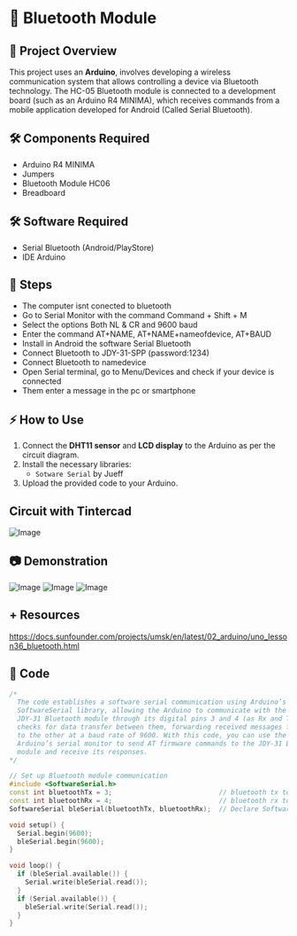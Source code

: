 # 🛜 Bluetooth Module

## 📌 Project Overview  
This project uses an **Arduino**, involves developing a wireless communication system that allows controlling a device via Bluetooth technology. The HC-05 Bluetooth module is connected to a development board (such as an Arduino R4 MINIMA), which receives commands from a mobile application developed for Android (Called Serial Bluetooth).

## 🛠️ Components Required  
- Arduino R4 MINIMA
- Jumpers
- Bluetooth Module HC06
- Breadboard

## 🛠️ Software Required
- Serial Bluetooth (Android/PlayStore)
- IDE Arduino

## 👣 Steps
- The computer isnt conected to bluetooth
- Go to Serial Monitor with the command Command + Shift + M
- Select the options Both NL & CR and 9600 baud
- Enter the command AT+NAME, AT+NAME+nameofdevice, AT+BAUD
- Install in Android the software Serial Bluetooth
- Connect Bluetooth to JDY-31-SPP (password:1234)
- Connect Bluetooth to namedevice
- Open Serial terminal, go to Menu/Devices and check if your device is connected
- Them enter a message in the pc or smartphone

## ⚡ How to Use  
1. Connect the **DHT11 sensor** and **LCD display** to the Arduino as per the circuit diagram.  
2. Install the necessary libraries:  
   - `Sotware Serial` by Jueff
3. Upload the provided code to your Arduino.  

## Circuit with Tintercad
![Image](https://github.com/user-attachments/assets/71a8dec8-8860-49fa-914f-ef0dfd7f92d8)


## 📷 Demonstration  
![Image](https://github.com/user-attachments/assets/0c4ae8a7-318f-4201-ae95-53aec51e8e55)
![Image](https://github.com/user-attachments/assets/039912be-8f27-4c29-a480-46ad07e46770)
![Image](https://github.com/user-attachments/assets/ca3cc615-10a1-4df9-9270-12d1696057f9)

## + Resources
https://docs.sunfounder.com/projects/umsk/en/latest/02_arduino/uno_lesson36_bluetooth.html

## 📝 Code  
```cpp
/*
  The code establishes a software serial communication using Arduino’s 
  SoftwareSerial library, allowing the Arduino to communicate with the 
  JDY-31 Bluetooth module through its digital pins 3 and 4 (as Rx and Tx). It 
  checks for data transfer between them, forwarding received messages from one 
  to the other at a baud rate of 9600. With this code, you can use the 
  Arduino’s serial monitor to send AT firmware commands to the JDY-31 Bluetooth 
  module and receive its responses.
*/

// Set up Bluetooth module communication
#include <SoftwareSerial.h>
const int bluetoothTx = 3;                           // bluetooth tx to 3 pin
const int bluetoothRx = 4;                           // bluetooth rx to 4 pin
SoftwareSerial bleSerial(bluetoothTx, bluetoothRx);  // Declare SoftwareSerial object for Bluetooth communication

void setup() {
  Serial.begin(9600);
  bleSerial.begin(9600);
}

void loop() {
  if (bleSerial.available()) {
    Serial.write(bleSerial.read());
  }
  if (Serial.available()) {
    bleSerial.write(Serial.read());
  }
}
